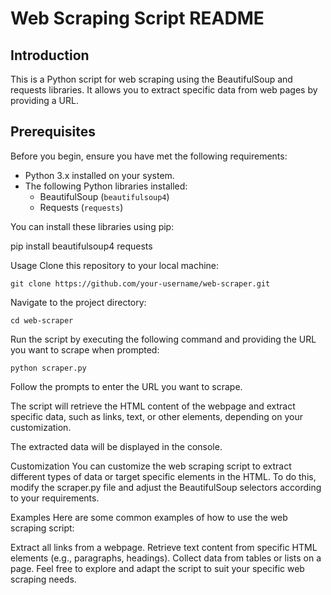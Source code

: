 # Web Scraping Script README

## Introduction
This is a Python script for web scraping using the BeautifulSoup and requests libraries. It allows you to extract specific data from web pages by providing a URL.

## Prerequisites
Before you begin, ensure you have met the following requirements:

- Python 3.x installed on your system.
- The following Python libraries installed:
  - BeautifulSoup (`beautifulsoup4`)
  - Requests (`requests`)

You can install these libraries using pip:

pip install beautifulsoup4 requests


Usage
Clone this repository to your local machine:

    git clone https://github.com/your-username/web-scraper.git


Navigate to the project directory:

    cd web-scraper

Run the script by executing the following command and providing the URL you want to scrape when prompted:

    python scraper.py
Follow the prompts to enter the URL you want to scrape.

The script will retrieve the HTML content of the webpage and extract specific data, such as links, text, or other elements, depending on your customization.

The extracted data will be displayed in the console.

Customization
You can customize the web scraping script to extract different types of data or target specific elements in the HTML. To do this, modify the scraper.py file and adjust the BeautifulSoup selectors according to your requirements.

Examples
Here are some common examples of how to use the web scraping script:

Extract all links from a webpage.
Retrieve text content from specific HTML elements (e.g., paragraphs, headings).
Collect data from tables or lists on a page.
Feel free to explore and adapt the script to suit your specific web scraping needs.
